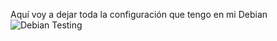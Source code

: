 Aquí voy a dejar toda la configuración que tengo en mi Debian 
![Debian Testing](https://github.com/user-attachments/assets/6c7f6577-0e97-4dbf-985f-ad02ed3ccb12)
